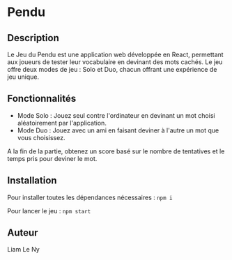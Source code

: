 # Pendu

## Description

Le Jeu du Pendu est une application web développée en React, permettant aux joueurs de tester leur vocabulaire en devinant des mots cachés. Le jeu offre deux modes de jeu : Solo et Duo, chacun offrant une expérience de jeu unique.

## Fonctionnalités

- Mode Solo : Jouez seul contre l'ordinateur en devinant un mot choisi aléatoirement par l'application.
- Mode Duo : Jouez avec un ami en faisant deviner à l'autre un mot que vous choisissez.

A la fin de la partie, obtenez un score basé sur le nombre de tentatives et le temps pris pour deviner le mot.

## Installation

Pour installer toutes les dépendances nécessaires :
`npm i`

Pour lancer le jeu :
`npm start`

## Auteur

Liam Le Ny
